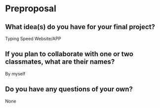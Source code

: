 # Preproposal

## What idea(s) do you have for your final project?

Typing Speed Website/APP

## If you plan to collaborate with one or two classmates, what are their names?

By myself

## Do you have any questions of your own?

None
